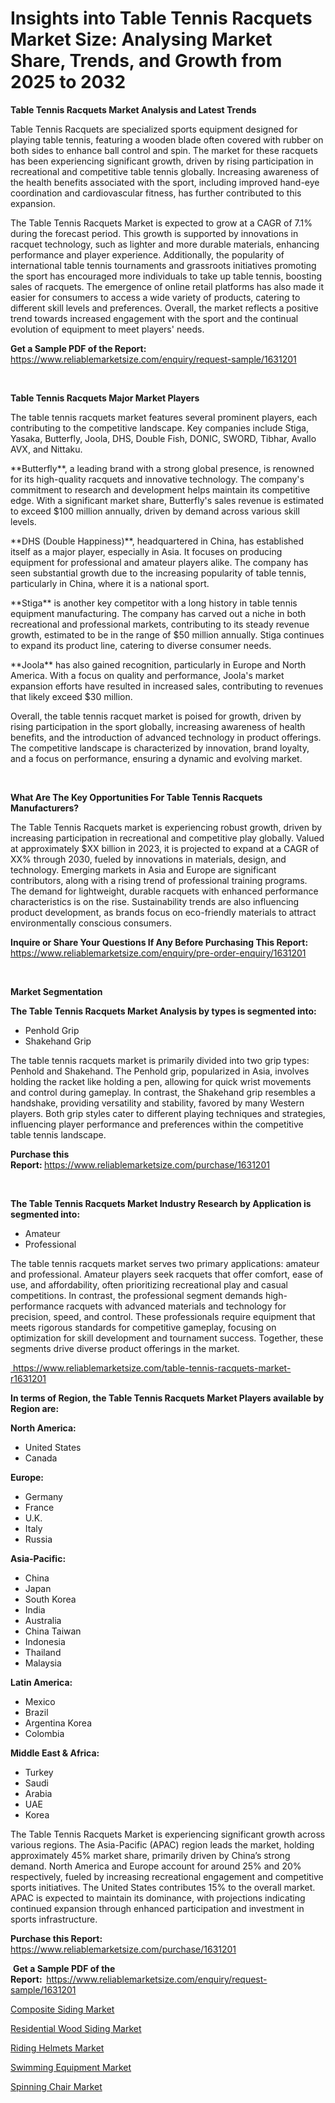 <p><h1>Insights into Table Tennis Racquets Market Size: Analysing Market Share, Trends, and Growth from 2025 to 2032</h1></p><p><strong>Table Tennis Racquets Market Analysis and Latest Trends</strong></p>
<p><p>Table Tennis Racquets are specialized sports equipment designed for playing table tennis, featuring a wooden blade often covered with rubber on both sides to enhance ball control and spin. The market for these racquets has been experiencing significant growth, driven by rising participation in recreational and competitive table tennis globally. Increasing awareness of the health benefits associated with the sport, including improved hand-eye coordination and cardiovascular fitness, has further contributed to this expansion.</p><p>The Table Tennis Racquets Market is expected to grow at a CAGR of 7.1% during the forecast period. This growth is supported by innovations in racquet technology, such as lighter and more durable materials, enhancing performance and player experience. Additionally, the popularity of international table tennis tournaments and grassroots initiatives promoting the sport has encouraged more individuals to take up table tennis, boosting sales of racquets. The emergence of online retail platforms has also made it easier for consumers to access a wide variety of products, catering to different skill levels and preferences. Overall, the market reflects a positive trend towards increased engagement with the sport and the continual evolution of equipment to meet players' needs.</p></p>
<p><strong>Get a Sample PDF of the Report:&nbsp;</strong> <a href="https://www.reliablemarketsize.com/enquiry/request-sample/1631201?utm_campaign=1845&utm_medium=2&utm_source=Github&utm_content=ia&utm_term=05042025&utm_id=table-tennis-racquets">https://www.reliablemarketsize.com/enquiry/request-sample/1631201</a></p>
<p>&nbsp;</p>
<p><strong>Table Tennis Racquets Major Market Players</strong></p>
<p><p>The table tennis racquets market features several prominent players, each contributing to the competitive landscape. Key companies include Stiga, Yasaka, Butterfly, Joola, DHS, Double Fish, DONIC, SWORD, Tibhar, Avallo AVX, and Nittaku. </p><p>**Butterfly**, a leading brand with a strong global presence, is renowned for its high-quality racquets and innovative technology. The company's commitment to research and development helps maintain its competitive edge. With a significant market share, Butterfly's sales revenue is estimated to exceed $100 million annually, driven by demand across various skill levels.</p><p>**DHS (Double Happiness)**, headquartered in China, has established itself as a major player, especially in Asia. It focuses on producing equipment for professional and amateur players alike. The company has seen substantial growth due to the increasing popularity of table tennis, particularly in China, where it is a national sport.</p><p>**Stiga** is another key competitor with a long history in table tennis equipment manufacturing. The company has carved out a niche in both recreational and professional markets, contributing to its steady revenue growth, estimated to be in the range of $50 million annually. Stiga continues to expand its product line, catering to diverse consumer needs.</p><p>**Joola** has also gained recognition, particularly in Europe and North America. With a focus on quality and performance, Joola's market expansion efforts have resulted in increased sales, contributing to revenues that likely exceed $30 million.</p><p>Overall, the table tennis racquet market is poised for growth, driven by rising participation in the sport globally, increasing awareness of health benefits, and the introduction of advanced technology in product offerings. The competitive landscape is characterized by innovation, brand loyalty, and a focus on performance, ensuring a dynamic and evolving market.</p></p>
<p>&nbsp;</p>
<p><strong>What Are The Key Opportunities For Table Tennis Racquets Manufacturers?</strong></p>
<p><p>The Table Tennis Racquets market is experiencing robust growth, driven by increasing participation in recreational and competitive play globally. Valued at approximately $XX billion in 2023, it is projected to expand at a CAGR of XX% through 2030, fueled by innovations in materials, design, and technology. Emerging markets in Asia and Europe are significant contributors, along with a rising trend of professional training programs. The demand for lightweight, durable racquets with enhanced performance characteristics is on the rise. Sustainability trends are also influencing product development, as brands focus on eco-friendly materials to attract environmentally conscious consumers.</p></p>
<p><strong>Inquire or Share Your Questions If Any Before Purchasing This Report:</strong> <a href="https://www.reliablemarketsize.com/enquiry/pre-order-enquiry/1631201?utm_campaign=1845&utm_medium=2&utm_source=Github&utm_content=ia&utm_term=05042025&utm_id=table-tennis-racquets">https://www.reliablemarketsize.com/enquiry/pre-order-enquiry/1631201</a></p>
<p>&nbsp;</p>
<p><strong>Market Segmentation</strong></p>
<p><strong>The Table Tennis Racquets Market Analysis by types is segmented into:</strong></p>
<p><ul><li>Penhold Grip</li><li>Shakehand Grip</li></ul></p>
<p><p>The table tennis racquets market is primarily divided into two grip types: Penhold and Shakehand. The Penhold grip, popularized in Asia, involves holding the racket like holding a pen, allowing for quick wrist movements and control during gameplay. In contrast, the Shakehand grip resembles a handshake, providing versatility and stability, favored by many Western players. Both grip styles cater to different playing techniques and strategies, influencing player performance and preferences within the competitive table tennis landscape.</p></p>
<p><strong>Purchase this Report:&nbsp;</strong><a href="https://www.reliablemarketsize.com/purchase/1631201?utm_campaign=1845&utm_medium=2&utm_source=Github&utm_content=ia&utm_term=05042025&utm_id=table-tennis-racquets">https://www.reliablemarketsize.com/purchase/1631201</a></p>
<p>&nbsp;</p>
<p><strong>The Table Tennis Racquets Market Industry Research by Application is segmented into:</strong></p>
<p><ul><li>Amateur</li><li>Professional</li></ul></p>
<p><p>The table tennis racquets market serves two primary applications: amateur and professional. Amateur players seek racquets that offer comfort, ease of use, and affordability, often prioritizing recreational play and casual competitions. In contrast, the professional segment demands high-performance racquets with advanced materials and technology for precision, speed, and control. These professionals require equipment that meets rigorous standards for competitive gameplay, focusing on optimization for skill development and tournament success. Together, these segments drive diverse product offerings in the market.</p></p>
<p><a href="https://www.reliablemarketsize.com/table-tennis-racquets-market-r1631201?utm_campaign=1845&utm_medium=2&utm_source=Github&utm_content=ia&utm_term=05042025&utm_id=table-tennis-racquets">&nbsp;https://www.reliablemarketsize.com/table-tennis-racquets-market-r1631201</a></p>
<p><strong>In terms of Region, the Table Tennis Racquets Market Players available by Region are:</strong></p>
<p>
    <p> <strong> North America: </strong>
        <ul>
            <li>United States</li>
            <li>Canada</li>
        </ul>
        </p> 
    <p> <strong> Europe: </strong>
        <ul>
            <li>Germany</li>
            <li>France</li>
            <li>U.K.</li>
            <li>Italy</li>
            <li>Russia</li>
        </ul>
        </p> 
    <p> <strong> Asia-Pacific: </strong>
        <ul>
            <li>China</li>
            <li>Japan</li>
            <li>South Korea</li>
            <li>India</li>
            <li>Australia</li>
            <li>China Taiwan</li>
            <li>Indonesia</li>
            <li>Thailand</li>
            <li>Malaysia</li>
        </ul>
        </p> 
    <p> <strong> Latin America: </strong>
        <ul>
            <li>Mexico</li>
            <li>Brazil</li>
            <li>Argentina Korea</li>
            <li>Colombia</li>
        </ul>
        </p> 
    <p> <strong> Middle East & Africa: </strong>
        <ul>
            <li>Turkey</li>
            <li>Saudi</li>
            <li>Arabia</li>
            <li>UAE</li>
            <li>Korea</li>
        </ul>
    </p>
    </p>
<p><p>The Table Tennis Racquets Market is experiencing significant growth across various regions. The Asia-Pacific (APAC) region leads the market, holding approximately 45% market share, primarily driven by China’s strong demand. North America and Europe account for around 25% and 20% respectively, fueled by increasing recreational engagement and competitive sports initiatives. The United States contributes 15% to the overall market. APAC is expected to maintain its dominance, with projections indicating continued expansion through enhanced participation and investment in sports infrastructure.</p></p>
<p><strong>Purchase this Report: </strong><a href="https://www.reliablemarketsize.com/purchase/1631201?utm_campaign=1845&utm_medium=2&utm_source=Github&utm_content=ia&utm_term=05042025&utm_id=table-tennis-racquets">https://www.reliablemarketsize.com/purchase/1631201</a></p>
<p>&nbsp;<strong>Get a Sample PDF of the Report:&nbsp;&nbsp;</strong><a href="https://www.reliablemarketsize.com/enquiry/request-sample/1631201?utm_campaign=1845&utm_medium=2&utm_source=Github&utm_content=ia&utm_term=05042025&utm_id=table-tennis-racquets">https://www.reliablemarketsize.com/enquiry/request-sample/1631201</a></p>
<p><strong></strong></p>
<p><p><a href="https://github.com/foustzelmsdv/Market-Research-Report-List-1/blob/main/composite-siding-market.md?utm_campaign=1845&utm_medium=2&utm_source=Github&utm_content=ia&utm_term=05042025&utm_id=table-tennis-racquets">Composite Siding Market</a></p><p><a href="https://github.com/papnider/Market-Research-Report-List-1/blob/main/residential-wood-siding-market.md?utm_campaign=1845&utm_medium=2&utm_source=Github&utm_content=ia&utm_term=05042025&utm_id=table-tennis-racquets">Residential Wood Siding Market</a></p><p><a href="https://github.com/suebabuhai/Market-Research-Report-List-1/blob/main/riding-helmets-market.md?utm_campaign=1845&utm_medium=2&utm_source=Github&utm_content=ia&utm_term=05042025&utm_id=table-tennis-racquets">Riding Helmets Market</a></p><p><a href="https://github.com/dagnewopus/Market-Research-Report-List-1/blob/main/swimming-equipment-market.md?utm_campaign=1845&utm_medium=2&utm_source=Github&utm_content=ia&utm_term=05042025&utm_id=table-tennis-racquets">Swimming Equipment Market</a></p><p><a href="https://github.com/nyanikumchu/Market-Research-Report-List-1/blob/main/spinning-chair-market.md?utm_campaign=1845&utm_medium=2&utm_source=Github&utm_content=ia&utm_term=05042025&utm_id=table-tennis-racquets">Spinning Chair Market</a></p></p>